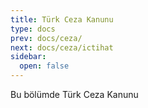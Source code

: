 ```yaml
---
title: Türk Ceza Kanunu
type: docs
prev: docs/ceza/
next: docs/ceza/ictihat
sidebar:
  open: false
---
```


Bu bölümde Türk Ceza Kanunu
